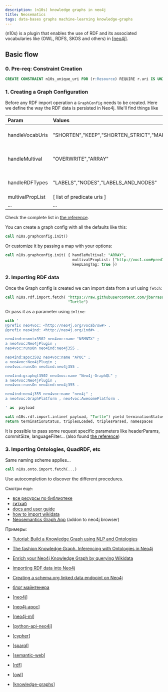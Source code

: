 ```yaml
---
description: (n10s) knowledge graphs in neo4j
title: Neosematics
tags: data-bases graphs machine-learning knowledge-graphs
---
```

(n10s) is a plugin that enables the use of RDF and its associated vocabularies like (OWL, RDFS, SKOS and others) in [[neo4j]].

## Basic flow

### 0. Pre-req: Constraint Creation

```sql
CREATE CONSTRAINT n10s_unique_uri FOR (r:Resource) REQUIRE r.uri IS UNIQUE
```

### 1. Creating a Graph Configuration

Before any RDF import operation a `GraphConfig` needs to be created. Here we define the way the RDF data is persisted in Neo4j. We'll find things like

| Param        | Values           | Desc  |
| :------------- |:-------------|:-----|
| handleVocabUris     | "SHORTEN","KEEP","SHORTEN_STRICT","MAP"|  how namespaces are  handled |
| handleMultival     | "OVERWRITE","ARRAY"      | how multivalued properties are handled |
| handleRDFTypes | "LABELS","NODES","LABELS_AND_NODES"      |  how RDF datatypes are handled |
| multivalPropList | [ list of predicate uris ] |  |
| ...| ...|...|

Check the complete list in [the reference](https://neo4j.com/labs/neosemantics/4.3/reference/).

You can create a graph config with all the defaults like this:

```sql
call n10s.graphconfig.init()
```

Or customize it by passing a map with your options:

```sql
call n10s.graphconfig.init( { handleMultival: "ARRAY",
                              multivalPropList: ["http://voc1.com#pred1", "http://voc1.com#pred2"],
                              keepLangTag: true })
```

### 2. Importing RDF data

Once the Graph config is created we can import data from a url using `fetch`:

```sql
call n10s.rdf.import.fetch( "https://raw.githubusercontent.com/jbarrasa/neosemantics/3.5/docs/rdf/nsmntx.ttl",
                            "Turtle")
```

Or pass it as a parameter using `inline`:

```sql
with '
@prefix neo4voc: <http://neo4j.org/vocab/sw#> .
@prefix neo4ind: <http://neo4j.org/ind#> .

neo4ind:nsmntx3502 neo4voc:name "NSMNTX" ;
a neo4voc:Neo4jPlugin ;
neo4voc:runsOn neo4ind:neo4j355 .

neo4ind:apoc3502 neo4voc:name "APOC" ;
a neo4voc:Neo4jPlugin ;
neo4voc:runsOn neo4ind:neo4j355 .

neo4ind:graphql3502 neo4voc:name "Neo4j-GraphQL" ;
a neo4voc:Neo4jPlugin ;
neo4voc:runsOn neo4ind:neo4j355 .

neo4ind:neo4j355 neo4voc:name "neo4j" ;
a neo4voc:GraphPlatform , neo4voc:AwesomePlatform .

' as  payload

call n10s.rdf.import.inline( payload, "Turtle") yield terminationStatus, triplesLoaded, triplesParsed, namespaces
return terminationStatus, triplesLoaded, triplesParsed, namespaces
```

It is possible to pass some request specific parameters like headerParams, commitSize, languageFilter...
(also found [the reference](https://neo4j.com/labs/neosemantics/4.3/reference/))

### 3. Importing Ontologies, QuadRDF, etc

Same naming scheme applies...

```sql
call n10s.onto.import.fetch(...)
```

Use autocompletion to discover the different procedures.

Смотри еще:

- [все ресурсы по библиотеке](https://neo4j.com/labs/neosemantics/)
- [гитхаб](https://github.com/neo4j-labs/neosemantics)
- [docs and user guide](https://neo4j.com/labs/neosemantics/4.3/)
- [how to import wikidata](https://neo4j.com/labs/neosemantics/how-to-guide/)
- [Neosemantics Graph App](https://neo4j.com/labs/neosemantics/graph-app/) (addon to neo4j browser)

Примеры:

- [Tutorial: Build a Knowledge Graph using NLP and Ontologies](https://neo4j.com/developer/graph-data-science/build-knowledge-graph-nlp-ontologies/)
- [The fashion Knowledge Graph. Inferencing with Ontologies in Neo4j](https://jbarrasa.com/2019/11/25/quickgraph9-the-fashion-knowledge-graph-inferencing-with-ontologies-in-neo4j/)
- [Enrich your Neo4j Knowledge Graph by querying Wikidata](https://jbarrasa.com/2019/12/05/quickgraph10-enrich-your-neo4j-knowledge-graph-by-querying-wikidata/)
- [Importing RDF data into Neo4j](https://jbarrasa.com/2016/06/07/importing-rdf-data-into-neo4j/)
- [Creating a schema.org linked data endpoint on Neo4j](https://jbarrasa.com/2018/10/18/quickgraph7-creating-a-schema-org-linked-data-endpoint-on-neo4j-in/)
- [блог майнтенера](https://jbarrasa.com/)

- [[neo4j]]
- [[neo4j-apoc]]
- [[neo4j-ml]]
- [[python-api-neo4j]]
- [[cypher]]
- [[sparql]]
- [[semantic-web]]
- [[rdf]]
- [[owl]]
- [[knowledge-graphs]]

[//begin]: # "Autogenerated link references for markdown compatibility"
[neo4j]: neo4j "Neo4j graph data base"
[neo4j-apoc]: neo4j-apoc "Neo4j APOC библиотека"
[neo4j-ml]: neo4j-ml "Machine learning in Neo4j"
[python-api-neo4j]: python-api-neo4j "Python api for neo4j"
[cypher]: cypher "Cypher query language"
[sparql]: sparql "SPARQL"
[//end]: # "Autogenerated link references"
[//begin]: # "Autogenerated link references for markdown compatibility"
[neo4j]: neo4j "Neo4j graph data base"
[neo4j]: neo4j "Neo4j graph data base"
[neo4j-apoc]: neo4j-apoc "Neo4j APOC библиотека"
[neo4j-ml]: neo4j-ml "Machine learning in Neo4j"
[python-api-neo4j]: python-api-neo4j "Python api for neo4j"
[cypher]: cypher "Cypher query language"
[sparql]: sparql "SPARQL"
[semantic-web]: semantic-web "Semantic web"
[rdf]: rdf "RDF"
[owl]: owl "OWL ontology"
[knowledge-graphs]: ../lists/knowledge-graphs "Knowledge graphs"
[//end]: # "Autogenerated link references"